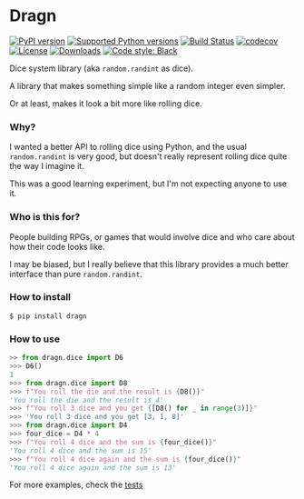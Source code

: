 Dragn
=====

[![PyPI version](https://img.shields.io/pypi/v/dragn.svg)](https://pypi.org/project/dragn/)
[![Supported Python versions](https://img.shields.io/pypi/pyversions/dragn.svg)](https://pypi.org/project/dragn/)
[![Build Status](https://travis-ci.org/LuRsT/dragn.svg?branch=master)](https://travis-ci.org/LuRsT/dragn)
[![codecov](https://codecov.io/gh/LuRsT/dragn/branch/master/graph/badge.svg)](https://codecov.io/gh/LuRsT/dragn)
[![License](https://img.shields.io/github/license/LuRsT/dragn.svg)](LICENSE)
[![Downloads](https://pepy.tech/badge/dragn)](https://pepy.tech/project/dragn)
[![Code style: Black](https://img.shields.io/badge/code%20style-black-000000.svg)](https://github.com/ambv/black)


Dice system library (aka `random.randint` as dice).

A library that makes something simple like a random integer even simpler.

Or at least, makes it look a bit more like rolling dice.


### Why?

I wanted a better API to rolling dice using Python, and the usual `random.randint` is very good,
but doesn't really represent rolling dice quite the way I imagine it.

This was a good learning experiment, but I'm not expecting anyone to use it.


### Who is this for?

People building RPGs, or games that would involve dice and who care about how their code looks
like.

I may be biased, but I really believe that this library provides a much better interface than
pure `random.randint`.


### How to install

```shell
$ pip install dragn
```


### How to use

```python
>> from dragn.dice import D6
>>> D6()
1
>>> from dragn.dice import D8
>>> f"You roll the die and the result is {D8()}"
'You roll the die and the result is 4'
>>> f"You roll 3 dice and you get {[D8() for _ in range(3)]}"
>>> 'You roll 3 dice and you get [3, 1, 8]'
>>> from dragn.dice import D4
>>> four_dice = D4 * 4
>>> f"You roll 4 dice and the sum is {four_dice()}"
'You roll 4 dice and the sum is 15'
>>> f"You roll 4 dice again and the sum is {four_dice()}"
'You roll 4 dice again and the sum is 13'
```

For more examples, check the [tests](https://github.com/LuRsT/dragn/blob/master/dragn/tests/test_dice.py)
